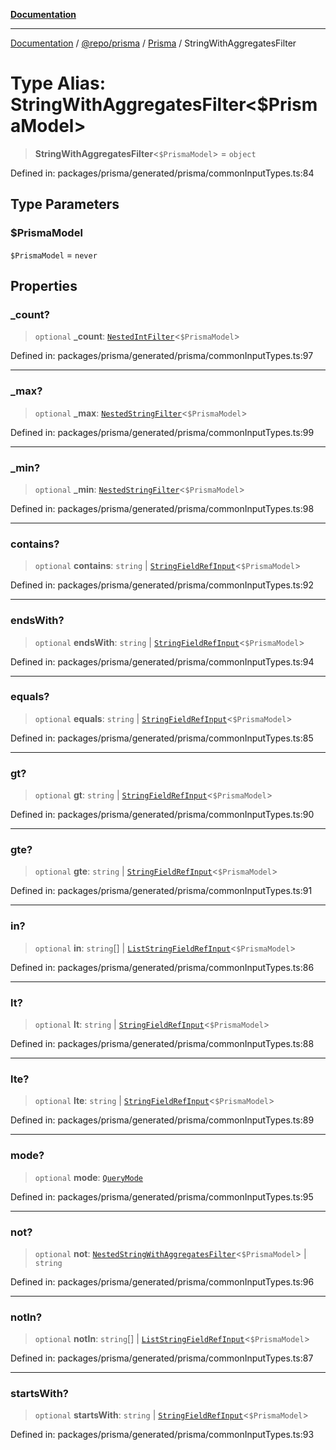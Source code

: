 [**Documentation**](../../../../../README.md)

***

[Documentation](../../../../../README.md) / [@repo/prisma](../../../README.md) / [Prisma](../README.md) / StringWithAggregatesFilter

# Type Alias: StringWithAggregatesFilter\<$PrismaModel\>

> **StringWithAggregatesFilter**\<`$PrismaModel`\> = `object`

Defined in: packages/prisma/generated/prisma/commonInputTypes.ts:84

## Type Parameters

### $PrismaModel

`$PrismaModel` = `never`

## Properties

### \_count?

> `optional` **\_count**: [`NestedIntFilter`](NestedIntFilter.md)\<`$PrismaModel`\>

Defined in: packages/prisma/generated/prisma/commonInputTypes.ts:97

***

### \_max?

> `optional` **\_max**: [`NestedStringFilter`](NestedStringFilter.md)\<`$PrismaModel`\>

Defined in: packages/prisma/generated/prisma/commonInputTypes.ts:99

***

### \_min?

> `optional` **\_min**: [`NestedStringFilter`](NestedStringFilter.md)\<`$PrismaModel`\>

Defined in: packages/prisma/generated/prisma/commonInputTypes.ts:98

***

### contains?

> `optional` **contains**: `string` \| [`StringFieldRefInput`](StringFieldRefInput.md)\<`$PrismaModel`\>

Defined in: packages/prisma/generated/prisma/commonInputTypes.ts:92

***

### endsWith?

> `optional` **endsWith**: `string` \| [`StringFieldRefInput`](StringFieldRefInput.md)\<`$PrismaModel`\>

Defined in: packages/prisma/generated/prisma/commonInputTypes.ts:94

***

### equals?

> `optional` **equals**: `string` \| [`StringFieldRefInput`](StringFieldRefInput.md)\<`$PrismaModel`\>

Defined in: packages/prisma/generated/prisma/commonInputTypes.ts:85

***

### gt?

> `optional` **gt**: `string` \| [`StringFieldRefInput`](StringFieldRefInput.md)\<`$PrismaModel`\>

Defined in: packages/prisma/generated/prisma/commonInputTypes.ts:90

***

### gte?

> `optional` **gte**: `string` \| [`StringFieldRefInput`](StringFieldRefInput.md)\<`$PrismaModel`\>

Defined in: packages/prisma/generated/prisma/commonInputTypes.ts:91

***

### in?

> `optional` **in**: `string`[] \| [`ListStringFieldRefInput`](ListStringFieldRefInput.md)\<`$PrismaModel`\>

Defined in: packages/prisma/generated/prisma/commonInputTypes.ts:86

***

### lt?

> `optional` **lt**: `string` \| [`StringFieldRefInput`](StringFieldRefInput.md)\<`$PrismaModel`\>

Defined in: packages/prisma/generated/prisma/commonInputTypes.ts:88

***

### lte?

> `optional` **lte**: `string` \| [`StringFieldRefInput`](StringFieldRefInput.md)\<`$PrismaModel`\>

Defined in: packages/prisma/generated/prisma/commonInputTypes.ts:89

***

### mode?

> `optional` **mode**: [`QueryMode`](QueryMode.md)

Defined in: packages/prisma/generated/prisma/commonInputTypes.ts:95

***

### not?

> `optional` **not**: [`NestedStringWithAggregatesFilter`](NestedStringWithAggregatesFilter.md)\<`$PrismaModel`\> \| `string`

Defined in: packages/prisma/generated/prisma/commonInputTypes.ts:96

***

### notIn?

> `optional` **notIn**: `string`[] \| [`ListStringFieldRefInput`](ListStringFieldRefInput.md)\<`$PrismaModel`\>

Defined in: packages/prisma/generated/prisma/commonInputTypes.ts:87

***

### startsWith?

> `optional` **startsWith**: `string` \| [`StringFieldRefInput`](StringFieldRefInput.md)\<`$PrismaModel`\>

Defined in: packages/prisma/generated/prisma/commonInputTypes.ts:93

